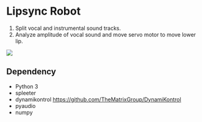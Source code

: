# Lipsync Robot

1. Split vocal and instrumental sound tracks.
2. Analyze amplitude of vocal sound and move servo motor to move lower lip.

![](result.gif)

## Dependency

- Python 3
- spleeter
- dynamikontrol https://github.com/TheMatrixGroup/DynamiKontrol
- pyaudio
- numpy
